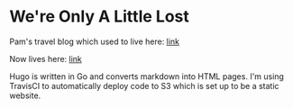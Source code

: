 # We're Only A Little Lost
Pam's travel blog which used to live here: [link](https://wereonlyalittlelost.tumblr.com/)

Now lives here: [link](http://wereonlyalittlelost.com/)

Hugo is written in Go and converts markdown into HTML pages. I'm using TravisCI to automatically deploy code to S3 which is set up to be a static website.
